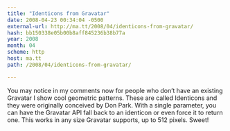 ```yaml
---
title: "Identicons from Gravatar"
date: 2008-04-23 00:34:04 -0500
external-url: http://ma.tt/2008/04/identicons-from-gravatar/
hash: bb150338e05b00b8aff845236b38b77a
year: 2008
month: 04
scheme: http
host: ma.tt
path: /2008/04/identicons-from-gravatar/

---
```


You may notice in my comments now for people who don’t have an existing Gravatar I show cool geometric patterns. These are called Identicons and they were originally conceived by Don Park. With a single parameter, you can have the Gravatar API fall back to an identicon or even force it to return one. This works in any size Gravatar supports, up to 512 pixels. Sweet!

